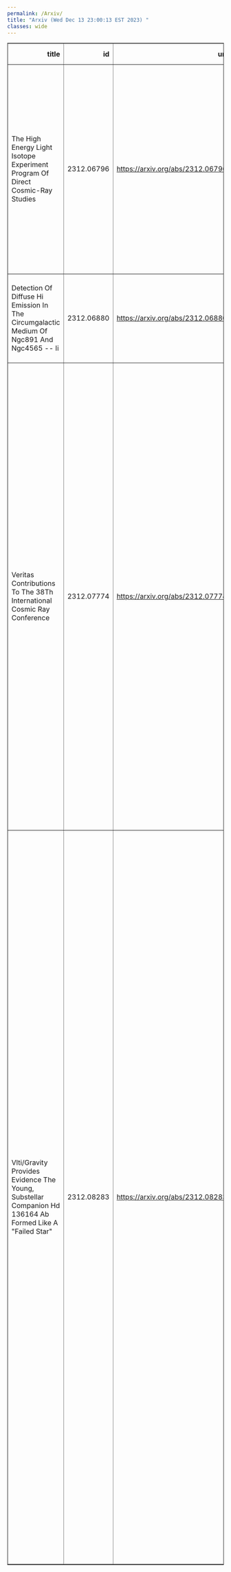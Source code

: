 ```yaml
---
permalink: /Arxiv/
title: "Arxiv (Wed Dec 13 23:00:13 EST 2023) "
classes: wide
---
```

<table border="1" class="dataframe">
  <thead>
    <tr style="text-align: right;">
      <th>title</th>
      <th>id</th>
      <th>url</th>
      <th>authors</th>
      <th>Local Authors</th>
    </tr>
  </thead>
  <tbody>
    <tr>
      <td>The High Energy Light Isotope Experiment Program Of Direct Cosmic-Ray   Studies</td>
      <td>2312.06796</td>
      <td><a href="https://arxiv.org/abs/2312.06796" target="_blank">https://arxiv.org/abs/2312.06796</a></td>
      <td>N/A Helix Collaboration, S. Coutu, P. S. Allison, M. Baiocchi, J. J. Beatty, L. Beaufore, D. H. Calderon, A. G. Castano, Y. Chen, N. Green, D. Hanna, H. B. Jeon, S. B. Klein, B. Kunkler, M. Lang, R. Mbarek, K. Mcbride, S. I. Mognet, J. Musser, S. Nutter, S. Obrien, N. Park, K. M. Powledge, K. Sakai, M. Tabata, G. Tarle, J. M. Tuttle, G. Visser, S. P. Wakely, M. Yu</td>
      <td>Jim Beatty, Lucas Beaufore, Patrick Allison</td>
    </tr>
    <tr>
      <td>Detection Of Diffuse Hi Emission In The Circumgalactic Medium Of Ngc891   And Ngc4565 -- Ii</td>
      <td>2312.06880</td>
      <td><a href="https://arxiv.org/abs/2312.06880" target="_blank">https://arxiv.org/abs/2312.06880</a></td>
      <td>Sanskriti Das, Mary Rickel, Adam Leroy, Nickolas M. Pingel, D. J. Pisano, George Heald, Smita Mathur, Joshua Kingsbury, Amy Sardone</td>
      <td>Adam Leroy, Amy Sardone, Smita Mathur</td>
    </tr>
    <tr>
      <td>Veritas Contributions To The 38Th International Cosmic Ray Conference</td>
      <td>2312.07774</td>
      <td><a href="https://arxiv.org/abs/2312.07774" target="_blank">https://arxiv.org/abs/2312.07774</a></td>
      <td>A. Acharyya, C. B. Adams, A. Archer, P. Bangale, J. T. Bartkoske, P. Batista, W. Benbow, J. L. Christiansen, A. J. Chromey, A. Duerr, M. Errando, Q. Feng, G. M. Foote, L. Fortson, A. Furniss, W. Hanlon, O. Hervet, C. E. Hinrichs, J. Hoang, J. Holder, Z. Hughes, T. B. Humensky, W. Jin, M. N. Johnson, M. Kertzman, M. Kherlakian, D. Kieda, T. K. Kleiner, N. Korzoun, S. Kumar, M. J. Lang, M. Lundy, G. Maier, C. E Mcgrath, M. J. Millard, C. L. Mooney, P. Moriarty, R. Mukherjee, S. O'Brien, R. A. Ong, N. Park, C. Poggemann, M. Pohl, E. Pueschel, J. Quinn, P. L. Rabinowitz, K. Ragan, P. T. Reynolds, D. Ribeiro, E. Roache, J. L. Ryan, I. Sadeh, L. Saha, M. Santander, G. H. Sembroski, R. Shang, M. Splettstoesser, A. K. Talluri, J. V. Tucci, V. V. Vassiliev, A. Weinstein, D. A. Williams, S. L. Wong, J. Woo</td>
      <td>Marshall Johnson</td>
    </tr>
    <tr>
      <td>Vlti/Gravity Provides Evidence The Young, Substellar Companion Hd 136164   Ab Formed Like A "Failed Star"</td>
      <td>2312.08283</td>
      <td><a href="https://arxiv.org/abs/2312.08283" target="_blank">https://arxiv.org/abs/2312.08283</a></td>
      <td>William O. Balmer, L. Pueyo, S. Lacour, J. J. Wang, T. Stolker, J. Kammerer, N. Pourré, M. Nowak, E. Rickman, S. Blunt, A. Sivaramakrishnan, D. Sing, K. Wagner, G. -D. Marleau, A. -M. Lagrange, R. Abuter, A. Amorim, R. Asensio-Torres, J. -P. Berger, H. Beust, A. Boccaletti, A. Bohn, M. Bonnefoy, H. Bonnet, M. S. Bordoni, G. Bourdarot, W. Brandner, F. Cantalloube, P. Caselli, B. Charnay, G. Chauvin, A. Chavez, E. Choquet, V. Christiaens, Y. Clénet, V. Coudé Du Foresto, A. Cridland, R. Davies, R. Dembet, A. Drescher, G. Duvert, A. Eckart, F. Eisenhauer, N. M. F"Orster Schreiber, P. Garcia, R. Garcia Lopez, E. Gendron, R. Genzel, S. Gillessen, J. H. Girard, S. Grant, X. Haubois, G. Heißel, Th. Henning, S. Hinkley, S. Hippler, M. Houllé, Z. Hubert, L. Jocou, M. Keppler, P. Kervella, L. Kreidberg, N. T. Kurtovic, V. Lapeyrère, J. -B. Le Bouquin, P. Léna, D. Lutz, A. -L. Maire, F. Mang, A. Mérand, P. Mollière, C. Mordasini, D. Mouillet, E. Nasedkin, T. Ott, G. P. P. L. Otten, C. Paladini, T. Paumard, K. Perraut, G. Perrin, O. Pfuhl, D. C. Ribeiro, L. Rodet, Z. Rustamkulov, J. Shangguan, T. Shimizu, C. Straubmeier, E. Sturm, L. J. Tacconi, A. Vigan, F. Vincent, K. Ward-Duong, F. Widmann, T. Winterhalder, J. Woillez, S. Yazici</td>
      <td>Ji Wang</td>
    </tr>
  </tbody>
</table>